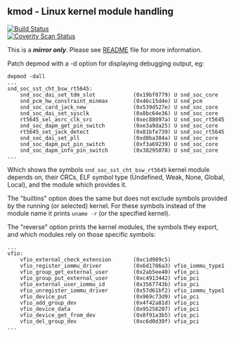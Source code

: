 ## kmod - Linux kernel module handling

[![Build Status](https://semaphoreci.com/api/v1/projects/29d989ba-0f70-4006-be21-550f6692b73b/449920/shields_badge.svg)](https://semaphoreci.com/lucasdemarchi/kmod)<br/>
[![Coverity Scan Status](https://scan.coverity.com/projects/2096/badge.svg)](https://scan.coverity.com/projects/2096)

This is a ***mirror only***. Please see [README](../master/README) file for more information.

Patch depmod with a -d option for displaying debugging output, eg:

```
depmod -dall
...
snd_soc_sst_cht_bsw_rt5645:
    snd_soc_dai_set_tdm_slot            (0x19bf0779) U snd_soc_core 
    snd_pcm_hw_constraint_minmax        (0x46c15d4e) U snd_pcm      
    snd_soc_card_jack_new               (0x539d527e) U snd_soc_core 
    snd_soc_dai_set_sysclk              (0x8bc64e36) U snd_soc_core 
    rt5645_sel_asrc_clk_src             (0xec88097a) U snd_soc_rt5645
    snd_soc_dapm_get_pin_switch         (0xe3a9da25) U snd_soc_core 
    rt5645_set_jack_detect              (0x81bfe739) U snd_soc_rt5645
    snd_soc_dai_set_pll                 (0xd8ba384a) U snd_soc_core 
    snd_soc_dapm_put_pin_switch         (0xf3a69239) U snd_soc_core 
    snd_soc_dapm_info_pin_switch        (0x38295078) U snd_soc_core 
...
```

Which shows the symbols `snd_soc_sst_cht_bsw_rt5645` kernel module depends on, their
CRCs, ELF symbol type (Undefined, Weak, None, Global, Local), and the module which
provides it.

The "builtins" option does the same but does not exclude symbols provided by the
running (or selected) kernel. For these symbols instead of the module name it
prints `uname -r` (or the specified kernel).

The "reverse" option prints the kernel modules, the symbols they export, and which
modules rely on those specific symbols:

```
...
vfio:
    vfio_external_check_extension       (0xc1d989c5) 
    vfio_register_iommu_driver          (0x6d1786a3) vfio_iommu_type1 
    vfio_group_get_external_user        (0x2ab5ee40) vfio_pci 
    vfio_group_put_external_user        (0xc4913442) vfio_pci 
    vfio_external_user_iommu_id         (0x3567743b) vfio_pci 
    vfio_unregister_iommu_driver        (0x57d61bf2) vfio_iommu_type1 
    vfio_device_put                     (0x969c73d9) vfio_pci 
    vfio_add_group_dev                  (0x4f42a81d) vfio_pci 
    vfio_device_data                    (0x95258207) vfio_pci 
    vfio_device_get_from_dev            (0x8f91a3b5) vfio_pci 
    vfio_del_group_dev                  (0xc6d0d39f) vfio_pci 
...
```

